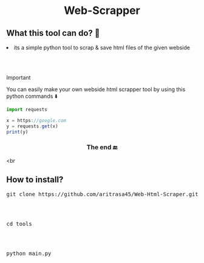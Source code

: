  <h1 align="center">
  Web-Scrapper 
</h1>

<h2>What this tool can do? 🦸 </h2>


<li> its a simple python tool to scrap & save html files of the given webside</li>

<br></br>

>[!IMPORTANT]
>You can easily make your own webside html scrapper tool by using this python commands ⬇️

```jsx
import requests

x = https://google.com
y = requests.get(x)
print(y)
```


<h3 align="center">
  The end 🔚
</h3>

<br</br>
<h2>How to install?</h2>

<pre>git clone https://github.com/aritrasa45/Web-Html-Scraper.git</pre>
<br></br>
<pre>cd tools</pre>
<br></br>
<pre>python main.py</pre>


